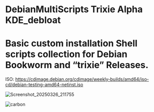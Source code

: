 # DebianMultiScripts Trixie Alpha KDE_debloat

# Basic custom installation Shell scripts collection for Debian Bookworm and “trixie” Releases.

ISO: https://cdimage.debian.org/cdimage/weekly-builds/amd64/iso-cd/debian-testing-amd64-netinst.iso

![Screenshot_20250326_211755](https://github.com/user-attachments/assets/1fd8db37-0854-46cd-8222-2959b45fbf86)

![carbon](https://github.com/user-attachments/assets/562c1fc0-808e-4fb9-b3c2-79150555a2bc)



